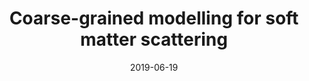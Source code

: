 ---
date: 2019-06-19
title: Coarse-grained modelling for soft matter scattering
journal: University of Bath
pages: PhD Thesis
year: 2019
authors:
    - Andrew R. McCluskey
thesis: https://researchportal.bath.ac.uk/en/studentTheses/coarse-grained-modelling-for-soft-matter-scattering
esi: https://github.com/arm61/thesis
caption: An investigation of different coarse-graining methods to develop the analysis of scattering from soft matter species.
---